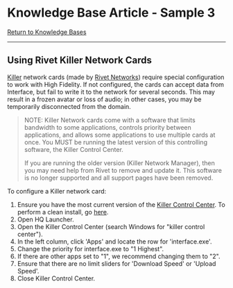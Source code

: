 # Knowledge Base Article - Sample 3

[Return to Knowledge Bases](overview.html)

---

## Using Rivet Killer Network Cards

[Killer](https://www.killernetworking.com) network cards (made by [Rivet Networks](https://www.rivetnetworks.com)) require special configuration to work with High Fidelity. If not configured, the cards can accept data from Interface, but fail to write it to the network for several seconds. This may result in a frozen avatar or loss of audio; in other cases, you may be temporarily disconnected from the domain.

> NOTE: Killer Network cards come with a software that limits bandwidth to some applications, controls priority between applications, and allows some applications to use multiple cards at once.  You MUST be running the latest version of this controlling software, the Killer Control Center.
> 
> If you are running the older version (Killer Network Manager), then you may need help from Rivet to remove and update it. This software is no longer supported and all support pages have been removed. 

To configure a Killer network card:

1. Ensure you have the most current version of the [Killer Control Center](https://support.killernetworking.com). To perform a clean install, go [here](https://support.killernetworking.com/knowledge-base/clean-install-killer-control-center).
2. Open HQ Launcher. 
3. Open the Killer Control Center (search Windows for "killer control center").
4. In the left column, click 'Apps' and locate the row for 'interface.exe'.
5. Change the priority for interface.exe to "1 Highest".
6. If there are other apps set to "1", we recommend changing them to "2".
7. Ensure that there are no limit sliders for 'Download Speed' or 'Upload Speed'.
8. Close Killer Control Center.

